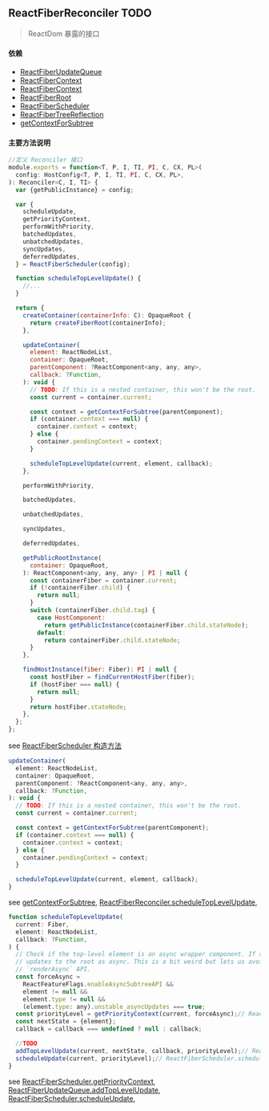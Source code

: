 ## <span id="reactfiberreconciler">ReactFiberReconciler TODO</span>
> ReactDom 暴露的接口

#### 依赖
* [ReactFiberUpdateQueue](#reactfiberupdatequeue)
* [ReactFiberContext](#reactfiberupdatequeue)
* [ReactFiberContext](#reactfibercontext)
* [ReactFiberRoot](#reactfiberroot)
* [ReactFiberScheduler](#reactfiberscheduler)
* [ReactFiberTreeReflection](#reactfibertreereflection)
* [getContextForSubtree](#getcontextforsubtree)



#### 主要方法说明

```javascript
//定义 Reconciler 接口
module.exports = function<T, P, I, TI, PI, C, CX, PL>(
  config: HostConfig<T, P, I, TI, PI, C, CX, PL>,
): Reconciler<C, I, TI> {
  var {getPublicInstance} = config;

  var {
    scheduleUpdate,
    getPriorityContext,
    performWithPriority,
    batchedUpdates,
    unbatchedUpdates,
    syncUpdates,
    deferredUpdates,
  } = ReactFiberScheduler(config);

  function scheduleTopLevelUpdate() {
    //...
  }

  return {
    createContainer(containerInfo: C): OpaqueRoot {
      return createFiberRoot(containerInfo);
    },

    updateContainer(
      element: ReactNodeList,
      container: OpaqueRoot,
      parentComponent: ?ReactComponent<any, any, any>,
      callback: ?Function,
    ): void {
      // TODO: If this is a nested container, this won't be the root.
      const current = container.current;

      const context = getContextForSubtree(parentComponent);
      if (container.context === null) {
        container.context = context;
      } else {
        container.pendingContext = context;
      }

      scheduleTopLevelUpdate(current, element, callback);
    },

    performWithPriority,

    batchedUpdates,

    unbatchedUpdates,

    syncUpdates,

    deferredUpdates,

    getPublicRootInstance(
      container: OpaqueRoot,
    ): ReactComponent<any, any, any> | PI | null {
      const containerFiber = container.current;
      if (!containerFiber.child) {
        return null;
      }
      switch (containerFiber.child.tag) {
        case HostComponent:
          return getPublicInstance(containerFiber.child.stateNode);
        default:
          return containerFiber.child.stateNode;
      }
    },

    findHostInstance(fiber: Fiber): PI | null {
      const hostFiber = findCurrentHostFiber(fiber);
      if (hostFiber === null) {
        return null;
      }
      return hostFiber.stateNode;
    },
  };
};
```
see [ReactFiberScheduler 构造方法](#code_reactfiberscheduler)

<span id="code_reactfiberreconciler_updatecontainer"></span>
```javascript
updateContainer(
  element: ReactNodeList,
  container: OpaqueRoot,
  parentComponent: ?ReactComponent<any, any, any>,
  callback: ?Function,
): void {
  // TODO: If this is a nested container, this won't be the root.
  const current = container.current;

  const context = getContextForSubtree(parentComponent);
  if (container.context === null) {
    container.context = context;
  } else {
    container.pendingContext = context;
  }

  scheduleTopLevelUpdate(current, element, callback);
}
```
see [getContextForSubtree](#getcontextforsubtree),
[ReactFiberReconciler.scheduleTopLevelUpdate](#code_reactfiberreconciler_scheduletoplevelupdate),

<span id="code_reactfiberreconciler_scheduletoplevelupdate"></span>
```javascript
function scheduleTopLevelUpdate(
  current: Fiber,
  element: ReactNodeList,
  callback: ?Function,
) {
  // Check if the top-level element is an async wrapper component. If so, treat
  // updates to the root as async. This is a bit weird but lets us avoid a separate
  // `renderAsync` API.
  const forceAsync =
    ReactFeatureFlags.enableAsyncSubtreeAPI &&
    element != null &&
    element.type != null &&
    (element.type: any).unstable_asyncUpdates === true;
  const priorityLevel = getPriorityContext(current, forceAsync);// ReactFiberScheduler.getPriorityContext
  const nextState = {element};
  callback = callback === undefined ? null : callback;

  //TODO
  addTopLevelUpdate(current, nextState, callback, priorityLevel);// ReactFiberUpdateQueue.addTopLevelUpdate
  scheduleUpdate(current, priorityLevel);// ReactFiberScheduler.scheduleUpdate
}
```
see [ReactFiberScheduler.getPriorityContext](#reactfiberscheduler),
[ReactFiberUpdateQueue.addTopLevelUpdate](#code_reactfiberupdatequeue_addtoplevelupdate),
[ReactFiberScheduler.scheduleUpdate](#code_reactfiberscheduler_scheduleupdate),